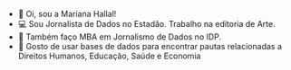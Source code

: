 - 👋 Oi, sou a Mariana Hallal!
- 💻 Sou Jornalista de Dados no Estadão. Trabalho na editoria de Arte.
- 🌱 Também faço MBA em Jornalismo de Dados no IDP.
- 💞️ Gosto de usar bases de dados para encontrar pautas relacionadas a Direitos Humanos, Educação, Saúde e Economia
